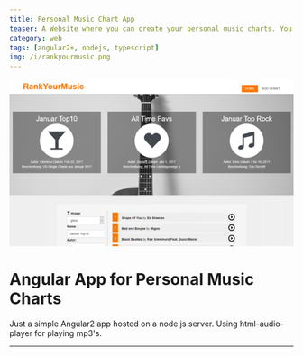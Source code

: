 ```yaml
---
title: Personal Music Chart App
teaser: A Website where you can create your personal music charts. You can upload mp3's or attach a link. With this webapp it doesn't matter if one song is only present on e.g. spotify, the others only on youtube.
category: web
tags: [angular2+, nodejs, typescript]
img: /i/rankyourmusic.png
---
```

![RankYourMusic](/i/rankyourmusic.png)
# Angular App for Personal Music Charts
Just a simple Angular2 app hosted on a node.js server. Using html-audio-player for playing mp3's.



---